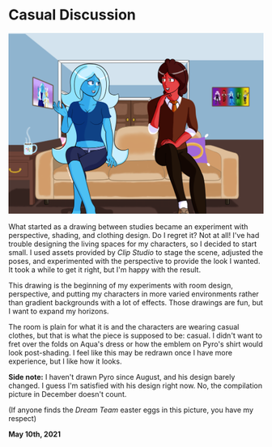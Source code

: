 # Casual Discussion

<img src="https://raw.githubusercontent.com/arrowarchive/Old-Arrowarchive/master/docs/images/SPACE/chat.PNG" alt="Casual Discussion"
     onContextMenu="return false;">

What started as a drawing between studies became an experiment with perspective, shading, and clothing design. Do I regret it? Not at all! I've had trouble designing the living spaces for my characters, so I decided to start small. I used assets provided by *Clip Studio* to stage the scene, adjusted the poses, and experimented with the perspective to provide the look I wanted. It took a while to get it right, but I'm happy with the result.

This drawing is the beginning of my experiments with room design, perspective, and putting my characters in more varied environments rather than gradient backgrounds with a lot of effects. Those drawings are fun, but I want to expand my horizons.

The room is plain for what it is and the characters are wearing casual clothes, but that is what the piece is supposed to be: casual. I didn't want to fret over the folds on Aqua's dress or how the emblem on Pyro's shirt would look post-shading. I feel like this may be redrawn once I have more experience, but I like how it looks.

**Side note:** I haven't drawn Pyro since August, and his design barely changed. I guess I'm satisfied with his design right now. No, the compilation picture in December doesn't count.

(If anyone finds the *Dream Team* easter eggs in this picture, you have my respect)

**May 10th, 2021**
